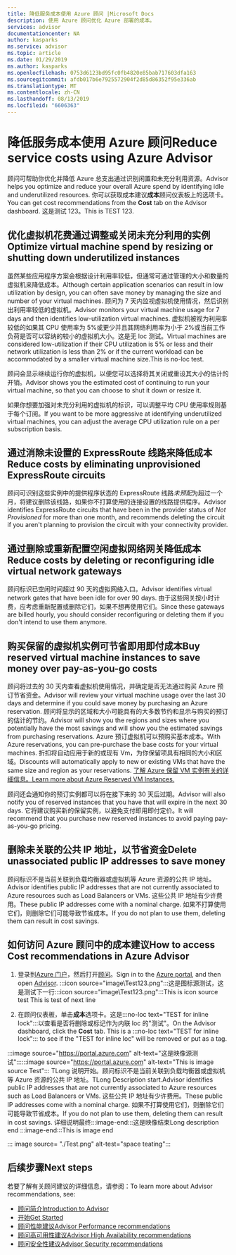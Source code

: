 ```yaml
---
title: 降低服务成本使用 Azure 顾问 |Microsoft Docs
description: 使用 Azure 顾问优化 Azure 部署的成本。
services: advisor
documentationcenter: NA
author: kasparks
ms.service: advisor
ms.topic: article
ms.date: 01/29/2019
ms.author: kasparks
ms.openlocfilehash: 0753d6123bd95fc0fb4820e85bab717603dfa163
ms.sourcegitcommit: afdb017b6e7925572904f2d85d86352f95e336ab
ms.translationtype: MT
ms.contentlocale: zh-CN
ms.lasthandoff: 08/13/2019
ms.locfileid: "6606363"
---
```

# <a name="reduce-service-costs-using-azure-advisor"></a><span data-ttu-id="2a3ac-103">降低服务成本使用 Azure 顾问</span><span class="sxs-lookup"><span data-stu-id="2a3ac-103">Reduce service costs using Azure Advisor</span></span>

<span data-ttu-id="2a3ac-104">顾问可帮助你优化并降低 Azure 总支出通过识别闲置和未充分利用资源。</span><span class="sxs-lookup"><span data-stu-id="2a3ac-104">Advisor helps you optimize and reduce your overall Azure spend by identifying idle and underutilized resources.</span></span> <span data-ttu-id="2a3ac-105">你可以获取成本建议**成本**顾问仪表板上的选项卡。</span><span class="sxs-lookup"><span data-stu-id="2a3ac-105">You can get cost recommendations from the **Cost** tab on the Advisor dashboard.</span></span> <span data-ttu-id="2a3ac-106">这是测试 123。</span><span class="sxs-lookup"><span data-stu-id="2a3ac-106">This is TEST 123.</span></span>

## <a name="optimize-virtual-machine-spend-by-resizing-or-shutting-down-underutilized-instances"></a><span data-ttu-id="2a3ac-107">优化虚拟机花费通过调整或关闭未充分利用的实例</span><span class="sxs-lookup"><span data-stu-id="2a3ac-107">Optimize virtual machine spend by resizing or shutting down underutilized instances</span></span> 

<span data-ttu-id="2a3ac-108">虽然某些应用程序方案会根据设计利用率较低，但通常可通过管理的大小和数量的虚拟机来降低成本。</span><span class="sxs-lookup"><span data-stu-id="2a3ac-108">Although certain application scenarios can result in low utilization by design, you can often save money by managing the size and number of your virtual machines.</span></span> <span data-ttu-id="2a3ac-109">顾问为 7 天内监视虚拟机使用情况，然后识别出利用率较低的虚拟机。</span><span class="sxs-lookup"><span data-stu-id="2a3ac-109">Advisor monitors your virtual machine usage for 7 days and then identifies low-utilization virtual machines.</span></span> <span data-ttu-id="2a3ac-110">虚拟机被视为利用率较低的如果其 CPU 使用率为 5%或更少并且其网络利用率为小于 2%或当前工作负荷是否可以容纳的较小的虚拟机大小。这是无 loc 测试。</span><span class="sxs-lookup"><span data-stu-id="2a3ac-110">Virtual machines are considered low-utilization if their CPU utilization is 5% or less and their network utilization is less than 2% or if the current workload can be accommodated by a smaller virtual machine size.This is no-loc test.</span></span>

<span data-ttu-id="2a3ac-111">顾问会显示继续运行你的虚拟机，以便您可以选择将其关闭或重设其大小的估计的开销。</span><span class="sxs-lookup"><span data-stu-id="2a3ac-111">Advisor shows you the estimated cost of continuing to run your virtual machine, so that you can choose to shut it down or resize it.</span></span>

<span data-ttu-id="2a3ac-112">如果你想要加强对未充分利用的虚拟机的标识，可以调整平均 CPU 使用率规则基于每个订阅。</span><span class="sxs-lookup"><span data-stu-id="2a3ac-112">If you want to be more aggressive at identifying underutilized virtual machines, you can adjust the average CPU utilization rule on a per subscription basis.</span></span>

## <a name="reduce-costs-by-eliminating-unprovisioned-expressroute-circuits"></a><span data-ttu-id="2a3ac-113">通过消除未设置的 ExpressRoute 线路来降低成本</span><span class="sxs-lookup"><span data-stu-id="2a3ac-113">Reduce costs by eliminating unprovisioned ExpressRoute circuits</span></span>

<span data-ttu-id="2a3ac-114">顾问可识别这些实例中的提供程序状态的 ExpressRoute 线路*未预配*为超过一个月，将建议删除该线路，如果你不打算使用的连接设置的线路提供程序。</span><span class="sxs-lookup"><span data-stu-id="2a3ac-114">Advisor identifies ExpressRoute circuits that have been in the provider status of *Not Provisioned* for more than one month, and recommends deleting the circuit if you aren't planning to provision the circuit with your connectivity provider.</span></span>

## <a name="reduce-costs-by-deleting-or-reconfiguring-idle-virtual-network-gateways"></a><span data-ttu-id="2a3ac-115">通过删除或重新配置空闲虚拟网络网关降低成本</span><span class="sxs-lookup"><span data-stu-id="2a3ac-115">Reduce costs by deleting or reconfiguring idle virtual network gateways</span></span>

<span data-ttu-id="2a3ac-116">顾问标识已空闲时间超过 90 天的虚拟网络入口。</span><span class="sxs-lookup"><span data-stu-id="2a3ac-116">Advisor identifies virtual network gates that have been idle for over 90 days.</span></span> <span data-ttu-id="2a3ac-117">由于这些网关按小时计费，应考虑重新配置或删除它们，如果不想再使用它们。</span><span class="sxs-lookup"><span data-stu-id="2a3ac-117">Since these gateways are billed hourly, you should consider reconfiguring or deleting them if you don't intend to use them anymore.</span></span> 

## <a name="buy-reserved-virtual-machine-instances-to-save-money-over-pay-as-you-go-costs"></a><span data-ttu-id="2a3ac-118">购买保留的虚拟机实例可节省即用即付成本</span><span class="sxs-lookup"><span data-stu-id="2a3ac-118">Buy reserved virtual machine instances to save money over pay-as-you-go costs</span></span>

<span data-ttu-id="2a3ac-119">顾问将过去的 30 天内查看虚拟机使用情况，并确定是否无法通过购买 Azure 预订节省资金。</span><span class="sxs-lookup"><span data-stu-id="2a3ac-119">Advisor will review your virtual machine usage over the last 30 days and determine if you could save money by purchasing an Azure reservation.</span></span> <span data-ttu-id="2a3ac-120">顾问将显示的区域和大小可能具有的大多数节约和显示与购买的预订的估计的节约。</span><span class="sxs-lookup"><span data-stu-id="2a3ac-120">Advisor will show you the regions and sizes where you potentially have the most savings and will show you the estimated savings from purchasing reservations.</span></span> <span data-ttu-id="2a3ac-121">Azure 预订虚拟机可以预购买基本成本。</span><span class="sxs-lookup"><span data-stu-id="2a3ac-121">With Azure reservations, you can pre-purchase the base costs for your virtual machines.</span></span> <span data-ttu-id="2a3ac-122">折扣将自动应用于新的或现有 Vm，为你保留项具有相同的大小和区域。</span><span class="sxs-lookup"><span data-stu-id="2a3ac-122">Discounts will automatically apply to new or existing VMs that have the same size and region as your reservations.</span></span> [<span data-ttu-id="2a3ac-123">了解 Azure 保留 VM 实例有关的详细信息。</span><span class="sxs-lookup"><span data-stu-id="2a3ac-123">Learn more about Azure Reserved VM Instances.</span></span>](https://azure.microsoft.com/pricing/reserved-vm-instances/)

<span data-ttu-id="2a3ac-124">顾问还会通知你的预订实例都可以将在接下来的 30 天后过期。</span><span class="sxs-lookup"><span data-stu-id="2a3ac-124">Advisor will also notify you of reserved instances that you have that will expire in the next 30 days.</span></span> <span data-ttu-id="2a3ac-125">它将建议购买新的保留实例，以避免支付即用即付定价。</span><span class="sxs-lookup"><span data-stu-id="2a3ac-125">It will recommend that you purchase new reserved instances to avoid paying pay-as-you-go pricing.</span></span>

## <a name="delete-unassociated-public-ip-addresses-to-save-money"></a><span data-ttu-id="2a3ac-126">删除未关联的公共 IP 地址，以节省资金</span><span class="sxs-lookup"><span data-stu-id="2a3ac-126">Delete unassociated public IP addresses to save money</span></span>

<span data-ttu-id="2a3ac-127">顾问标识不是当前关联到负载均衡器或虚拟机等 Azure 资源的公共 IP 地址。</span><span class="sxs-lookup"><span data-stu-id="2a3ac-127">Advisor identifies public IP addresses that are not currently associated to Azure resources such as Load Balancers or VMs.</span></span> <span data-ttu-id="2a3ac-128">这些公共 IP 地址有少许费用。</span><span class="sxs-lookup"><span data-stu-id="2a3ac-128">These public IP addresses come with a nominal charge.</span></span> <span data-ttu-id="2a3ac-129">如果不打算使用它们，则删除它们可能导致节省成本。</span><span class="sxs-lookup"><span data-stu-id="2a3ac-129">If you do not plan to use them, deleting them can result in cost savings.</span></span>

## <a name="how-to-access-cost-recommendations-in-azure-advisor"></a><span data-ttu-id="2a3ac-130">如何访问 Azure 顾问中的成本建议</span><span class="sxs-lookup"><span data-stu-id="2a3ac-130">How to access Cost recommendations in Azure Advisor</span></span>

1. <span data-ttu-id="2a3ac-131">登录到[Azure 门户](https://portal.azure.com)，然后打开[顾问](https://aka.ms/azureadvisordashboard)。</span><span class="sxs-lookup"><span data-stu-id="2a3ac-131">Sign in to the [Azure portal](https://portal.azure.com), and then open [Advisor](https://aka.ms/azureadvisordashboard).</span></span>
<span data-ttu-id="2a3ac-132">:::icon source="image\Test123.png":::这是图标源测试，这是测试下一行</span><span class="sxs-lookup"><span data-stu-id="2a3ac-132">:::icon source="image\Test123.png":::This is icon source test This is test of next line</span></span>

2.  <span data-ttu-id="2a3ac-133">在顾问仪表板，单击**成本**选项卡。这是:::no-loc text="TEST for inline lock":::以查看是否将删除或标记作为内联 loc 的"测试"。</span><span class="sxs-lookup"><span data-stu-id="2a3ac-133">On the Advisor dashboard, click the **Cost** tab. This is a :::no-loc text="TEST for inline lock"::: to see if the "TEST for inline loc" will be removed or put as a tag.</span></span>

<span data-ttu-id="2a3ac-134">:::image source="https://portal.azure.com" alt-text="这是映像源测试":::</span><span class="sxs-lookup"><span data-stu-id="2a3ac-134">:::image source="https://portal.azure.com" alt-text="This is image source Test":::</span></span>
<span data-ttu-id="2a3ac-135">TLong 说明开始。顾问标识不是当前关联到负载均衡器或虚拟机等 Azure 资源的公共 IP 地址。</span><span class="sxs-lookup"><span data-stu-id="2a3ac-135">TLong Description start.Advisor identifies public IP addresses that are not currently associated to Azure resources such as Load Balancers or VMs.</span></span> <span data-ttu-id="2a3ac-136">这些公共 IP 地址有少许费用。</span><span class="sxs-lookup"><span data-stu-id="2a3ac-136">These public IP addresses come with a nominal charge.</span></span> <span data-ttu-id="2a3ac-137">如果不打算使用它们，则删除它们可能导致节省成本。</span><span class="sxs-lookup"><span data-stu-id="2a3ac-137">If you do not plan to use them, deleting them can result in cost savings.</span></span>
<span data-ttu-id="2a3ac-138">详细说明最终:::image-end:::这是映像结束</span><span class="sxs-lookup"><span data-stu-id="2a3ac-138">Long description end :::image-end:::This is image end</span></span>

::: image source= "./Test.png" alt-test="space teating":::
## <a name="next-steps"></a><span data-ttu-id="2a3ac-139">后续步骤</span><span class="sxs-lookup"><span data-stu-id="2a3ac-139">Next steps</span></span>

<span data-ttu-id="2a3ac-140">若要了解有关顾问建议的详细信息，请参阅：</span><span class="sxs-lookup"><span data-stu-id="2a3ac-140">To learn more about Advisor recommendations, see:</span></span>
* [<span data-ttu-id="2a3ac-141">顾问简介</span><span class="sxs-lookup"><span data-stu-id="2a3ac-141">Introduction to Advisor</span></span>](advisor-overview.md)
* [<span data-ttu-id="2a3ac-142">开始</span><span class="sxs-lookup"><span data-stu-id="2a3ac-142">Get Started</span></span>](advisor-get-started.md)
* [<span data-ttu-id="2a3ac-143">顾问性能建议</span><span class="sxs-lookup"><span data-stu-id="2a3ac-143">Advisor Performance recommendations</span></span>](advisor-cost-recommendations.md)
* [<span data-ttu-id="2a3ac-144">顾问高可用性建议</span><span class="sxs-lookup"><span data-stu-id="2a3ac-144">Advisor High Availability recommendations</span></span>](advisor-cost-recommendations.md)
* [<span data-ttu-id="2a3ac-145">顾问安全性建议</span><span class="sxs-lookup"><span data-stu-id="2a3ac-145">Advisor Security recommendations</span></span>](advisor-cost-recommendations.md)
